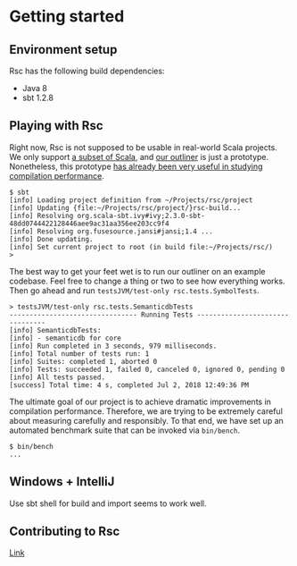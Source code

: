 <!-- Copyright (c) 2017-2019 Twitter, Inc. -->
<!-- Licensed under the Apache License, Version 2.0 (see LICENSE.md). -->

# Getting started

## Environment setup

Rsc has the following build dependencies:
  * Java 8
  * sbt 1.2.8

## Playing with Rsc

Right now, Rsc is not supposed to be usable in real-world Scala projects.
We only support [a subset of Scala](language.md), and
[our outliner](compiler.md) is just a prototype.
Nonetheless, this prototype [has already been very useful in studying compilation
performance](performance.md).

```
$ sbt
[info] Loading project definition from ~/Projects/rsc/project
[info] Updating {file:~/Projects/rsc/project/}rsc-build...
[info] Resolving org.scala-sbt.ivy#ivy;2.3.0-sbt-48dd0744422128446aee9ac31aa356ee203cc9f4
[info] Resolving org.fusesource.jansi#jansi;1.4 ...
[info] Done updating.
[info] Set current project to root (in build file:~/Projects/rsc/)
>
```

The best way to get your feet wet is to run our outliner on an example
codebase. Feel free to change a thing or two to see how everything works.
Then go ahead and run `testsJVM/test-only rsc.tests.SymbolTests`.

```
> testsJVM/test-only rsc.tests.SemanticdbTests
-------------------------------- Running Tests --------------------------------
[info] SemanticdbTests:
[info] - semanticdb for core
[info] Run completed in 3 seconds, 979 milliseconds.
[info] Total number of tests run: 1
[info] Suites: completed 1, aborted 0
[info] Tests: succeeded 1, failed 0, canceled 0, ignored 0, pending 0
[info] All tests passed.
[success] Total time: 4 s, completed Jul 2, 2018 12:49:36 PM
```

The ultimate goal of our project is to achieve dramatic improvements
in compilation performance. Therefore, we are trying to be extremely careful
about measuring carefully and responsibly. To that end, we have set up
an automated benchmark suite that can be invoked via `bin/bench`.

```
$ bin/bench
...
```

## Windows + IntelliJ

Use sbt shell for build and import seems to work well.

## Contributing to Rsc

[Link](contributing.md)
